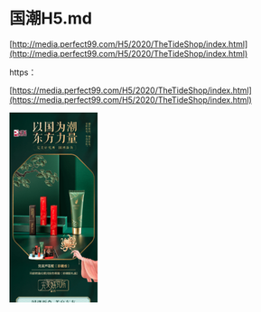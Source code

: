 # ‌国潮H5.md

[http://media.perfect99.com/H5/2020/TheTideShop/index.html](http://media.perfect99.com/H5/2020/TheTideShop/index.html)

‌‌https：

[https://media.perfect99.com/H5/2020/TheTideShop/index.html](https://media.perfect99.com/H5/2020/TheTideShop/index.html)




<img src="../../assets/image-20200611170818223.png" alt="image-20200611170818223" style="zoom:50%;" />
